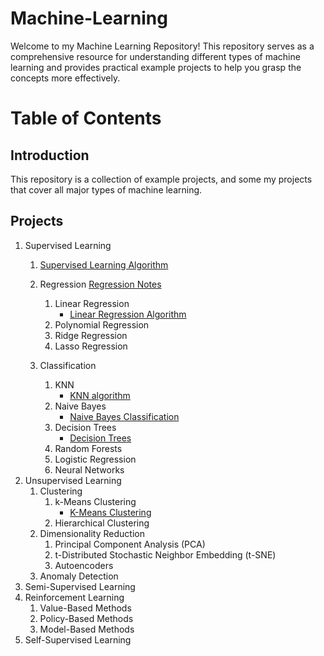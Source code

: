# Machine-Learning
Welcome to my Machine Learning Repository! This repository serves as a comprehensive resource for understanding different types of machine learning and provides practical example projects to help you grasp the concepts more effectively.

# Table of Contents
## Introduction
This repository is a collection of example projects, and some my projects that cover all major types of machine learning.

## Projects
1. Supervised Learning
   1. [Supervised Learning Algorithm](https://github.com/Thamirawaran/Machine-Learning/blob/main/Supervised-Learning/supervised_learning_ex.py)
   2. Regression
      [Regression Notes](https://github.com/Thamirawaran/Machine-Learning/blob/main/Supervised-Learning/Regression.md)
      1. Linear Regression
         - [Linear Regression Algorithm](https://github.com/Thamirawaran/Machine-Learning/tree/main/Supervised-Learning/Linear-Regression)
      2. Polynomial Regression
      3. Ridge Regression
      4. Lasso Regression

   
   3. Classification
      1. KNN
         - [KNN algorithm](https://github.com/Thamirawaran/Machine-Learning/tree/main/Supervised-Learning/Classification/K-Nearest-Neighbors)
      2. Naive Bayes
         - [Naive Bayes Classification](https://github.com/Thamirawaran/Machine-Learning/tree/main/Supervised-Learning/Classification/Naive%20Bayes%20Classification)
      3. Decision Trees
         - [Decision Trees](https://github.com/Thamirawaran/Machine-Learning/tree/main/Supervised-Learning/Classification/Decision-Tree)
      4. Random Forests
      5. Logistic Regression
      6. Neural Networks
3. Unsupervised Learning
   1. Clustering
      1. k-Means Clustering
         - [K-Means Clustering](https://github.com/Thamirawaran/Machine-Learning/tree/main/Unsupervised-Learning/K-Means%20Clustering)
      3. Hierarchical Clustering
   2. Dimensionality Reduction
      1. Principal Component Analysis (PCA)
      2. t-Distributed Stochastic Neighbor Embedding (t-SNE)
      3. Autoencoders
   3. Anomaly Detection
4. Semi-Supervised Learning
5. Reinforcement Learning
   1. Value-Based Methods
   2. Policy-Based Methods
   3. Model-Based Methods
6. Self-Supervised Learning

